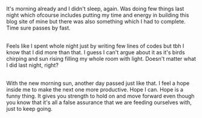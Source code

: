 <!-- ---
layout: post
title: thought
name: thought
categories: 
- empirical
--- -->

It's morning already and I didn't sleep, again. Was doing few things last night which ofcourse includes putting my time and energy in 
building this blog site of mine but there was also something which I had to complete. Time sure passes by fast.<br/><br/>


Feels like I spent whole night just by writing few lines of codes but tbh I know that I did more than that. I guess I can't argue about it as it's birds chirping and sun rising filling my whole room with light. Doesn't matter what I did last night, right?<br/><br/>


With the new morning sun, another day passed just like that. I feel a hope inside me to make the next one more productive. Hope I can.
Hope is a funny thing. It gives you strength to hold on and move forward even though you know that it's all a false assurance that we are feeding ourselves with, just to keep going.
